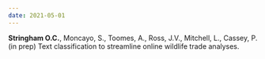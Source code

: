 ```yaml
---
date: 2021-05-01
---
```


**Stringham O.C.**, Moncayo, S., Toomes, A., Ross, J.V., Mitchell, L., Cassey, P. (in prep) Text classification to streamline online wildlife trade analyses.